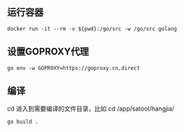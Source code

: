 
## 运行容器

```
docker run -it --rm -v ${pwd}:/go/src -w /go/src golang
```

## 设置GOPROXY代理

```
go env -w GOPROXY=https://goproxy.cn,direct
```

## 编译

cd 进入到需要编译的文件目录，比如 cd /app/satool/hangjia/

```
go build .
```